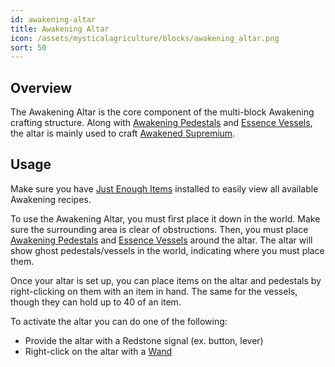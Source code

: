 ```yaml
---
id: awakening-altar
title: Awakening Altar
icon: /assets/mysticalagriculture/blocks/awakening_altar.png
sort: 50
---
```


## Overview

The Awakening Altar is the core component of the multi-block Awakening crafting structure. Along with [Awakening Pedestals](awakening-pedestal.md) and [Essence Vessels](essence-vessel.md), the altar is mainly used to craft [Awakened Supremium](../items/awakened-supremium.md).

## Usage

<alert>
  Make sure you have <a href="https://www.curseforge.com/minecraft/mc-mods/jei">Just Enough Items</a> installed to easily view all available Awakening recipes.
</alert>

To use the Awakening Altar, you must first place it down in the world. Make sure the surrounding area is clear of obstructions. Then, you must place [Awakening Pedestals](awakening-pedestal.md) and [Essence Vessels](essence-vessel.md) around the altar. The altar will show ghost pedestals/vessels in the world, indicating where you must place them.

Once your altar is set up, you can place items on the altar and pedestals by right-clicking on them with an item in hand. The same for the vessels, though they can hold up to 40 of an item.

To activate the altar you can do one of the following:
- Provide the altar with a Redstone signal (ex. button, lever)
- Right-click on the altar with a [Wand](../items/wand.md)
